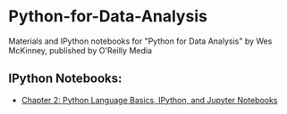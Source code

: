 ﻿# Python-for-Data-Analysis
Materials and IPython notebooks for "Python for Data Analysis" by Wes McKinney, published by O'Reilly Media

## IPython Notebooks:

* [Chapter 2: Python Language Basics, IPython, and Jupyter Notebooks](Chapter2-notebook/Chapter2.ipynb)
